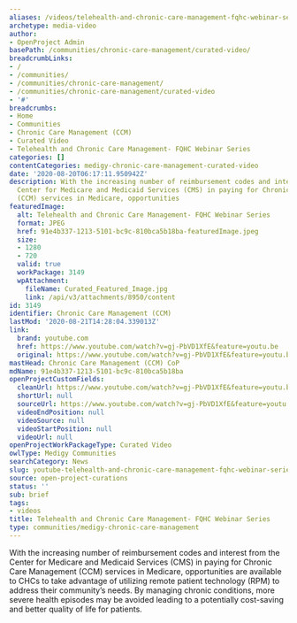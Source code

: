 ```yaml
---
aliases: /videos/telehealth-and-chronic-care-management-fqhc-webinar-series
archetype: media-video
author:
- OpenProject Admin
basePath: /communities/chronic-care-management/curated-video/
breadcrumbLinks:
- /
- /communities/
- /communities/chronic-care-management/
- /communities/chronic-care-management/curated-video
- '#'
breadcrumbs:
- Home
- Communities
- Chronic Care Management (CCM)
- Curated Video
- Telehealth and Chronic Care Management- FQHC Webinar Series
categories: []
contentCategories: medigy-chronic-care-management-curated-video
date: '2020-08-20T06:17:11.950942Z'
description: With the increasing number of reimbursement codes and interest from the
  Center for Medicare and Medicaid Services (CMS) in paying for Chronic Care Management
  (CCM) services in Medicare, opportunities
featuredImage:
  alt: Telehealth and Chronic Care Management- FQHC Webinar Series
  format: JPEG
  href: 91e4b337-1213-5101-bc9c-810bca5b18ba-featuredImage.jpeg
  size:
  - 1280
  - 720
  valid: true
  workPackage: 3149
  wpAttachment:
    fileName: Curated_Featured_Image.jpg
    link: /api/v3/attachments/8950/content
id: 3149
identifier: Chronic Care Management (CCM)
lastMod: '2020-08-21T14:28:04.339013Z'
link:
  brand: youtube.com
  href: https://www.youtube.com/watch?v=gj-PbVD1XfE&feature=youtu.be
  original: https://www.youtube.com/watch?v=gj-PbVD1XfE&feature=youtu.be
mastHead: Chronic Care Management (CCM) CoP
mdName: 91e4b337-1213-5101-bc9c-810bca5b18ba
openProjectCustomFields:
  cleanUrl: https://www.youtube.com/watch?v=gj-PbVD1XfE&feature=youtu.be
  shortUrl: null
  sourceUrl: https://www.youtube.com/watch?v=gj-PbVD1XfE&feature=youtu.be
  videoEndPosition: null
  videoSource: null
  videoStartPosition: null
  videoUrl: null
openProjectWorkPackageType: Curated Video
owlType: Medigy Communities
searchCategory: News
slug: youtube-telehealth-and-chronic-care-management-fqhc-webinar-series
source: open-project-curations
status: ''
sub: brief
tags:
- videos
title: Telehealth and Chronic Care Management- FQHC Webinar Series
type: communities/medigy-chronic-care-management
---
```


With the increasing number of reimbursement codes and interest from the Center for Medicare and Medicaid Services (CMS) in paying for Chronic Care Management (CCM) services in Medicare, opportunities are available to CHCs to take advantage of utilizing remote patient technology (RPM) to address their community’s needs. By managing chronic conditions, more severe health episodes may be avoided leading to a potentially cost-saving and better quality of life for patients.